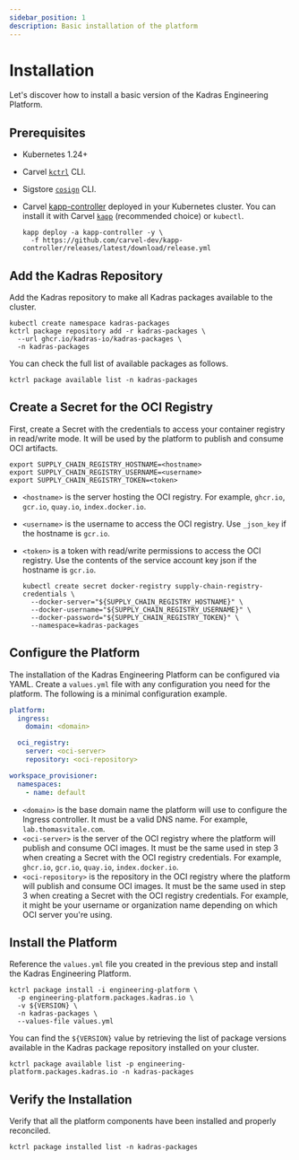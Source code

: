 ```yaml
---
sidebar_position: 1
description: Basic installation of the platform
---
```


# Installation

Let's discover how to install a basic version of the Kadras Engineering Platform.

## Prerequisites

* Kubernetes 1.24+
* Carvel [`kctrl`](https://carvel.dev/kapp-controller/docs/latest/install/#installing-kapp-controller-cli-kctrl) CLI.
* Sigstore [`cosign`](https://docs.sigstore.dev/cosign/installation/) CLI.
* Carvel [kapp-controller](https://carvel.dev/kapp-controller) deployed in your Kubernetes cluster. You can install it with Carvel [`kapp`](https://carvel.dev/kapp/docs/latest/install) (recommended choice) or `kubectl`.

  ```shell
  kapp deploy -a kapp-controller -y \
    -f https://github.com/carvel-dev/kapp-controller/releases/latest/download/release.yml
  ```

## Add the Kadras Repository

Add the Kadras repository to make all Kadras packages available to the cluster.

  ```shell
  kubectl create namespace kadras-packages
  kctrl package repository add -r kadras-packages \
    --url ghcr.io/kadras-io/kadras-packages \
    -n kadras-packages
  ```

You can check the full list of available packages as follows.

  ```shell
  kctrl package available list -n kadras-packages 
  ```

## Create a Secret for the OCI Registry

First, create a Secret with the credentials to access your container registry in read/write mode. It will be used by the platform to publish and consume OCI artifacts.

  ```shell
  export SUPPLY_CHAIN_REGISTRY_HOSTNAME=<hostname>
  export SUPPLY_CHAIN_REGISTRY_USERNAME=<username>
  export SUPPLY_CHAIN_REGISTRY_TOKEN=<token>
  ```

* `<hostname>` is the server hosting the OCI registry. For example, `ghcr.io`, `gcr.io`, `quay.io`, `index.docker.io`.
* `<username>` is the username to access the OCI registry. Use `_json_key` if the hostname is `gcr.io`.
* `<token>` is a token with read/write permissions to access the OCI registry. Use the contents of the service account key json if the hostname is `gcr.io`.

  ```shell
  kubectl create secret docker-registry supply-chain-registry-credentials \
    --docker-server="${SUPPLY_CHAIN_REGISTRY_HOSTNAME}" \
    --docker-username="${SUPPLY_CHAIN_REGISTRY_USERNAME}" \
    --docker-password="${SUPPLY_CHAIN_REGISTRY_TOKEN}" \
    --namespace=kadras-packages
  ```

## Configure the Platform

The installation of the Kadras Engineering Platform can be configured via YAML. Create a `values.yml` file with any configuration you need for the platform. The following is a minimal configuration example.

```yaml title="values.yml"
platform:
  ingress:
    domain: <domain>

  oci_registry:
    server: <oci-server>
    repository: <oci-repository>

workspace_provisioner:
  namespaces:
    - name: default
```

* `<domain>` is the base domain name the platform will use to configure the Ingress controller. It must be a valid DNS name. For example, `lab.thomasvitale.com`.
* `<oci-server>` is the server of the OCI registry where the platform will publish and consume OCI images. It must be the same used in step 3 when creating a Secret with the OCI registry credentials. For example, `ghcr.io`, `gcr.io`, `quay.io`, `index.docker.io`.
* `<oci-repository>` is the repository in the OCI registry where the platform will publish and consume OCI images. It must be the same used in step 3 when creating a Secret with the OCI registry credentials. For example, it might be your username or organization name depending on which OCI server you're using.

## Install the Platform

Reference the `values.yml` file you created in the previous step and install the Kadras Engineering Platform.

  ```shell
  kctrl package install -i engineering-platform \
    -p engineering-platform.packages.kadras.io \
    -v ${VERSION} \
    -n kadras-packages \
    --values-file values.yml
  ```

You can find the `${VERSION}` value by retrieving the list of package versions available in the Kadras package repository installed on your cluster.

  ```shell
  kctrl package available list -p engineering-platform.packages.kadras.io -n kadras-packages
  ```

## Verify the Installation

Verify that all the platform components have been installed and properly reconciled.

  ```shell
  kctrl package installed list -n kadras-packages 
  ```
